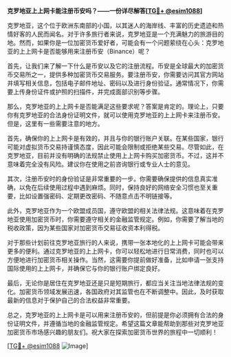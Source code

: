 **克罗地亚上上网卡能注册币安吗？——一份详尽解答[[TG💪+ @esim1088](https://t.me/s/esim1088)]**

克罗地亚，这个位于欧洲东南部的小国，以其迷人的海岸线、丰富的历史遗迹和热情好客的人民而闻名。对于许多旅行者来说，克罗地亚是一个充满魅力的旅游目的地。然而，如果你是一位加密货币爱好者，可能会有一个问题萦绕在心头：克罗地亚的上上网卡是否能够用来注册币安（Binance）呢？

首先，让我们来了解一下什么是币安以及它的注册流程。币安是全球最大的加密货币交易所之一，提供多种加密货币交易服务。要注册币安，你需要访问其官方网站并填写相关信息，包括电子邮件地址、密码以及进行身份验证。通常情况下，你需要上传身份证件或护照的扫描件，并完成面部识别等步骤。

那么，克罗地亚的上上网卡是否能满足这些要求呢？答案是肯定的。理论上，只要你有克罗地亚的合法身份证明文件，就可以使用克罗地亚的上上网卡来注册币安。但是，这里有一些需要注意的地方。

首先，确保你的上上网卡是有效的，并且与你的银行账户关联。在某些国家，银行可能对虚拟货币交易持谨慎态度，因此可能会限制或拒绝某些交易。尽管如此，在克罗地亚，目前并没有明确的法规禁止使用上上网卡购买加密货币。不过，这并不意味着完全没有风险。建议你在使用之前咨询银行或专业人士的意见。

其次，注册币安时的身份验证是非常重要的一步。你需要确保提供的信息真实准确，以免在后续使用过程中遇到麻烦。同时，保持良好的网络安全习惯也至关重要，比如设置强密码、定期更改密码、不随意点击不明链接等。

此外，克罗地亚作为一个欧盟成员国，遵守欧盟的相关法律法规。这意味着在克罗地亚使用加密货币时，你需要遵守相关的金融监管规定。例如，你需要了解当地的税收政策，因为某些国家对加密货币交易征收资本利得税。

对于那些计划前往克罗地亚旅行的人来说，携带一张本地化的上上网卡可能会带来更多的便利。通过克罗地亚的上上网卡，你可以轻松地进行日常消费，同时也可以方便地进行加密货币相关操作。当然，这需要你提前做好准备，比如申请一张支持国际使用的上上网卡，并确保它与你的银行账户绑定良好。

最后，无论你是居住在克罗地亚还是只是短期旅行，都应当关注当地法律法规的变化。加密货币领域发展迅速，各国政府对其监管也在不断调整中。因此，及时获取最新的信息对于保护自己的合法权益非常重要。

总之，克罗地亚的上上网卡是可以用来注册币安的，但前提是你必须拥有合法的身份证明文件，并遵循当地的金融监管规定。希望这篇文章能帮助到那些对克罗地亚加密货币市场感兴趣的朋友们。祝大家在探索加密货币世界的旅程中一切顺利！

[[TG💪+ @esim1088](https://t.me/s/esim1088) ![Image](https://i.postimg.cc/4NQfJmqS/Snipaste-2025-05-13-00-14-12.png)]
